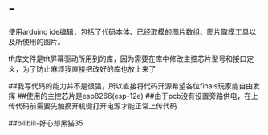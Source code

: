 # -
使用arduino ide编辑，包括了代码本体、已经取模的图片数组、图片取模工具以及所使用的图片。

tft库文件是tft屏幕驱动所用到的库，因为需要在库中修改主控芯片型号和接口定义，为了防止麻烦我直接把改好的库也放上来了

##我写代码的能力并不是很强，所以直接将代码开源希望各位finals玩家能自由发挥
##使用的主控芯片是esp8266(esp-12e)
##由于pcb没有设置旁路供电，在上传代码前需要先触摸开机键打开电源才能正常上传代码


##bilibili-好心却黑猫35
